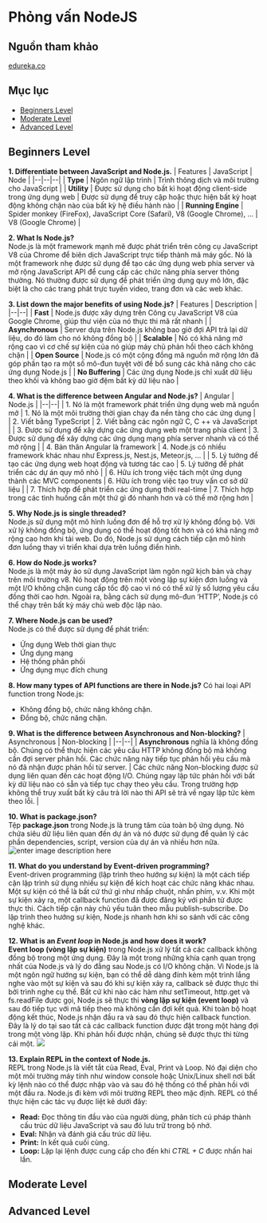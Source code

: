 # Phỏng vấn NodeJS

## Nguồn tham khảo
[edureka.co](https://www.edureka.co/blog/interview-questions/top-node-js-interview-questions-2016/#beginnerslevel)

## Mục lục
-   [Beginners Level](#beginner)
-   [Moderate Level](#moderate)
-   [Advanced Level](#advanced)

<a id="beginner"></a>
## Beginners Level

**1. Differentiate between JavaScript and Node.js.**
| Features | JavaScript |  Node  |
|--|--|--|
| **Type** | Ngôn ngữ lập trình | Trình thông dịch và môi trường cho JavaScript |
| **Utility** | Được sử dụng cho bất kì hoạt động client-side trong ứng dụng web | Được sử dụng để truy cập hoặc thực hiện bất kỳ hoạt động không chặn nào của bất kỳ hệ điều hành nào |
| **Running Engine** | Spider monkey (FireFox), JavaScript Core (Safari), V8 (Google Chrome), ... | V8 (Google Chrome) |

**2. What Is Node.js?**\
Node.js là một framework mạnh mẽ được phát triển trên công cụ JavaScript V8 của Chrome để biên dịch JavaScript trực tiếp thành mã máy gốc. Nó là một framework nhẹ được sử dụng để tạo các ứng dụng web phía server và mở rộng JavaScript API để cung cấp các chức năng phía server thông thường. Nó thường được sử dụng để phát triển ứng dụng quy mô lớn, đặc biệt là cho các trang phát trực tuyến video, trang đơn và các web khác.

**3. List down the major benefits of using Node.js?**
| Features | Description |
|--|--|
| **Fast** | Node.js được xây dựng trên Công cụ JavaScript V8 của Google Chrome, giúp thư viện của nó thực thi mã rất nhanh |
| **Asynchronous** | Server dựa trên Node.js không bao giờ đợi API trả lại dữ liệu, do đó làm cho nó không đồng bộ |
| **Scalable** | Nó có khả năng mở rộng cao vì cơ chế sự kiện của nó giúp máy chủ phản hồi theo cách không chặn |
| **Open Source** | Node.js có một cộng đồng mã nguồn mở rộng lớn đã góp phần tạo ra một số mô-đun tuyệt vời để bổ sung các khả năng cho các ứng dụng Node.js |
| **No Buffering** | Các ứng dụng Node.js chỉ xuất dữ liệu theo khối và không bao giờ đệm bất kỳ dữ liệu nào |

**4. What is the difference between Angular and Node.js?**
| Angular | Node.js |
|--|--|
| 1. Nó là một framework phát triển ứng dụng web mã nguồn mở | 1. Nó là một môi trường thời gian chạy đa nền tảng cho các ứng dụng |
| 2. Viết bằng TypeScript | 2. Viết bằng các ngôn ngữ C, C ++ và JavaScript |
| 3. Được sử dụng để xây dựng các ứng dụng web một trang phía client | 3. Được sử dụng để xây dựng các ứng dụng mạng phía server nhanh và có thể mở rộng |
| 4. Bản thân Angular là framework | 4. Node.js có nhiều framework khác nhau như Express.js, Nest.js, Meteor.js, ... |
| 5. Lý tưởng để tạo các ứng dụng web hoạt động và tương tác cao | 5. Lý tưởng để phát triển các dự án quy mô nhỏ |
| 6. Hữu ích trong việc tách một ứng dụng thành các MVC components | 6. Hữu ích trong việc tạo truy vấn cơ sở dữ liệu |
| 7. Thích hợp để phát triển các ứng dụng thời real-time | 7. Thích hợp trong các tình huống cần một thứ gì đó nhanh hơn và có thể mở rộng hơn |

**5. Why Node.js is single threaded?**\
Node.js sử dụng một mô hình luồng đơn để hỗ trợ xử lý không đồng bộ. Với xử lý không đồng bộ, ứng dụng có thể hoạt động tốt hơn và có khả năng mở rộng cao hơn khi tải web. Do đó, Node.js sử dụng cách tiếp cận mô hình đơn luồng thay vì triển khai dựa trên luồng điển hình.

**6. How do Node.js works?**\
Node.js là một máy ảo sử dụng JavaScript làm ngôn ngữ kịch bản và chạy trên môi trường v8. Nó hoạt động trên một vòng lặp sự kiện đơn luồng và một I/O không chặn cung cấp tốc độ cao vì nó có thể xử lý số lượng yêu cầu đồng thời cao hơn. Ngoài ra, bằng cách sử dụng mô-đun ‘HTTP’, Node.js có thể chạy trên bất kỳ máy chủ web độc lập nào.

**7. Where Node.js can be used?**\
Node.js có thể được sử dụng để phát triển:
+ Ứng dụng Web thời gian thực
+ Ứng dụng mạng
+ Hệ thống phân phối
+ Ứng dụng mục đích chung

**8. How many types of API functions are there in Node.js?**
Có hai loại API function trong Node.js:
+ Không đồng bộ, chức năng không chặn.
+ Đồng bộ, chức năng chặn.

**9. What is the difference between Asynchronous and Non-blocking?**
| Asynchronous | Non-blocking |
|--|--|
| **Asynchronous** nghĩa là không đồng bộ. Chúng có thể thực hiện các yêu cầu HTTP không đồng bộ mà không cần đợi server phản hồi. Các chức năng này tiếp tục phản hồi yêu cầu mà nó đã nhận được phản hồi từ server. | Các chức năng Non-blocking được sử dụng liên quan đến các hoạt động I/O. Chúng ngay lập tức phản hồi với bất kỳ dữ liệu nào có sẵn và tiếp tục chạy theo yêu cầu. Trong trường hợp không thể truy xuất bất kỳ câu trả lời nào thì API sẽ trả về ngay lập tức kèm theo lỗi. |

**10. What is package.json?**\
Tệp **package.json** trong Node.js là trung tâm của toàn bộ ứng dụng. Nó chứa siêu dữ liệu liên quan đến dự án và nó được sử dụng để quản lý các phần dependencies, script, version của dự án và nhiều hơn nữa.
![enter image description here](https://cdn1.bbcode0.com/uploads/2021/1/16/3cc5a5ddcee867d46f1240ce79bee143-full.png)

**11. What do you understand by Event-driven programming?**\
Event-driven programming (lập trình theo hướng sự kiện) là một cách tiếp cận lập trình sử dụng nhiều sự kiện để kích hoạt các chức năng khác nhau. Một sự kiện có thể là bất cứ thứ gì như nhấp chuột, nhấn phím, v.v. Khi một sự kiện xảy ra, một callback function đã được đăng ký với phần tử được thực thi. Cách tiếp cận này chủ yếu tuân theo mẫu publish-subscribe. Do lập trình theo hướng sự kiện, Node.js nhanh hơn khi so sánh với các công nghệ khác.

**12. What is an  _Event loop_  in Node.js and how does it work?**\
**Event loop (vòng lặp sự kiện)** trong Node.js xử lý tất cả các callback không đồng bộ trong một ứng dụng. Đây là một trong những khía cạnh quan trọng nhất của Node.js và lý do đằng sau Node.js có I/O không chặn. Vì Node.js là một ngôn ngữ hướng sự kiện, bạn có thể dễ dàng đính kèm một trình lắng nghe vào một sự kiện và sau đó khi sự kiện xảy ra, callback sẽ được thực thi bởi trình nghe cụ thể. Bất cứ khi nào các hàm như setTimeout, http.get và fs.readFile được gọi, Node.js sẽ thực thi **vòng lặp sự kiện (event loop)** và sau đó tiếp tục với mã tiếp theo mà không cần đợi kết quả. Khi toàn bộ hoạt động kết thúc, Node.js nhận đầu ra và sau đó thực hiện callback function. Đây là lý do tại sao tất cả các callback function được đặt trong một hàng đợi trong một vòng lặp. Khi phản hồi được nhận, chúng sẽ được thực thi từng cái một.
![](https://cdn1.bbcode0.com/uploads/2021/1/16/061e28385a33c44545257ffb4f67dc14-full.png)

**13. Explain REPL in the context of Node.js.**\
REPL trong Node.js là viết tắt của Read, Eval, Print và Loop. Nó đại diện cho một môi trường máy tính như window console hoặc Unix/Linux shell nơi bất kỳ lệnh nào có thể được nhập vào và sau đó hệ thống có thể phản hồi với một đầu ra. Node.js đi kèm với môi trường REPL theo mặc định. REPL có thể thực hiện các tác vụ được liệt kê dưới đây:
+ **Read:**  Đọc thông tin đầu vào của người dùng, phân tích cú pháp thành cấu trúc dữ liệu JavaScript và sau đó lưu trữ trong bộ nhớ.
+ **Eval:**  Nhận và đánh giá cấu trúc dữ liệu.
+ **Print:** In kết quả cuối cùng.
+ **Loop:**  Lặp lại lệnh được cung cấp cho đến khi _CTRL + C_ được nhấn hai lần.

<a id="moderate"></a>
## Moderate Level

<a id="advanced"></a>
## Advanced Level
